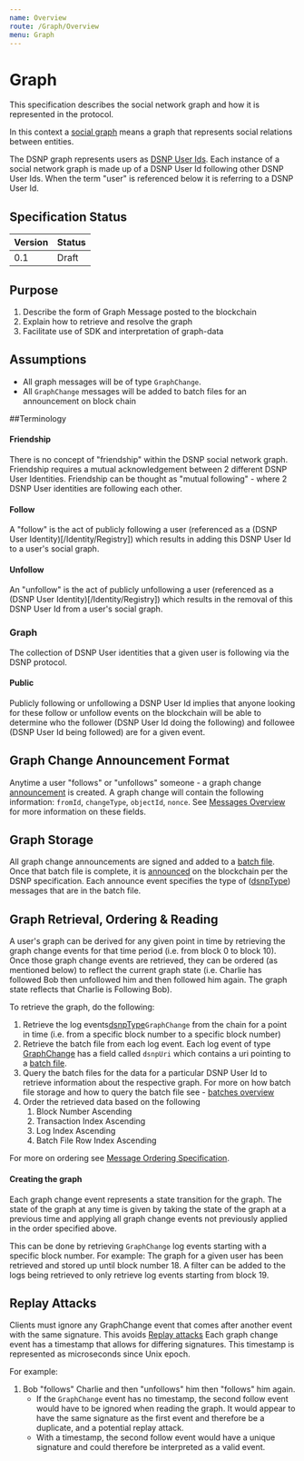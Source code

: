 ```yaml
---
name: Overview
route: /Graph/Overview
menu: Graph
---
```


# Graph

This specification describes the social network graph and how it is represented in the protocol. 

In this context a [social graph](https://en.wikipedia.org/wiki/Social_graph) means a graph that represents social relations between entities.

The DSNP graph represents users as [DSNP User Ids](/Identity/Overview). 
Each instance of a social network graph is made up of a DSNP User Id following other DSNP User Ids.
When the term "user" is referenced below it is referring to a DSNP User Id.

## Specification Status

| Version | Status |
---------- | ---------
| 0.1     | Draft |

## Purpose
1. Describe the form of Graph Message posted to the blockchain
1. Explain how to retrieve and resolve the graph
1. Facilitate use of SDK and interpretation of graph-data

## Assumptions
- All graph messages will be of type `GraphChange`.
- All `GraphChange` messages will be added to batch files for an announcement on block chain

##Terminology

#### Friendship

There is no concept of "friendship" within the DSNP social network graph. 
Friendship requires a mutual acknowledgement between 2 different DSNP User Identities. 
Friendship can be thought as "mutual following" - where 2 DSNP User identities are following each other. 

#### Follow

A "follow" is the act of publicly following a user (referenced as a (DSNP User Identity)[/Identity/Registry]) which results in adding this DSNP User Id to a user's social graph.

#### Unfollow

An "unfollow" is the act of publicly unfollowing a user (referenced as a (DSNP User Identity)[/Identity/Registry]) which results in the removal of this DSNP User Id from a user's social graph.

### Graph

The collection of DSNP User identities that a given user is following via the DSNP protocol. 

#### Public
Publicly following or unfollowing a DSNP User Id implies that anyone looking for these follow
or unfollow events on the blockchain will be able to determine who the follower (DSNP User Id 
doing the following) and followee (DSNP User Id being followed) are for a given event.

## Graph Change Announcement Format
Anytime a user "follows" or "unfollows" someone - a graph change [announcement](/Messages/Overview) is created.
A graph change will contain the following information: `fromId`, `changeType`, `objectId`, `nonce`. See [Messages Overview](/Messages/Overview) for more information on these fields.

## Graph Storage
All graph change announcements are signed and added to a [batch file](/Batches/Overview).
Once that batch file is complete, it is [announced](/Messages/Announce) on the blockchain per the DSNP specification. 
Each announce event specifies the type of ([dsnpType](/Messages/Announce)) messages that are in the batch file. 

## Graph Retrieval, Ordering & Reading
A user's graph can be derived for any given point in time by retrieving the graph change events for that time period (i.e. from block 0 to block 10). 
Once those graph change events are retrieved, they can be ordered (as mentioned below) to reflect the current graph state
(i.e. Charlie has followed Bob then unfollowed him and then followed him again. The graph state reflects that Charlie is Following Bob).

To retrieve the graph, do the following:
1. Retrieve the log events[dsnpType](/Messages/Types)`GraphChange` from the chain for a point in time (i.e. from a specific block number to a specific block number)
1. Retrieve the batch file from each log event. Each log event of type [GraphChange](/Messages/Announce) has a field called `dsnpUri` which contains a uri pointing to a [batch file](/Batches/Overview). 
1. Query the batch files for the data for a particular DSNP User Id to retrieve information about the respective graph. For more on how batch file storage and how to query the batch file see - [batches overview](/Batches/Overview)
1. Order the retrieved data based on the following  
    1. Block Number Ascending
    1. Transaction Index Ascending
    1. Log Index Ascending
    1. Batch File Row Index Ascending
                                                
For more on ordering see [Message Ordering Specification](/Messages/Ordering).

#### Creating the graph
Each graph change event represents a state transition for the graph. 
The state of the graph at any time is given by taking the state of the graph at a previous time and applying all graph change events not previously applied in the order specified above.

This can be done by retrieving `GraphChange` log events starting with a specific block number. 
For example: The graph for a given user has been retrieved and stored up until block number 18. 
A filter can be added to the logs being retrieved to only retrieve log events starting from block 19.

## Replay Attacks

Clients must ignore any GraphChange event that comes after another event with the same signature. This avoids [Replay attacks](https://en.wikipedia.org/wiki/Replay_attack)
Each graph change event has a timestamp that allows for differing signatures.
This timestamp is represented as microseconds since Unix epoch.

For example:
1. Bob "follows" Charlie and then "unfollows" him then "follows" him again.
    - If the `GraphChange` event has no timestamp, the second follow event would have to be ignored when reading the graph. 
      It would appear to have the same signature as the first event and therefore be a duplicate, and a potential replay attack.
    - With a timestamp, the second follow event would have a unique signature and could therefore be interpreted as a valid event.
